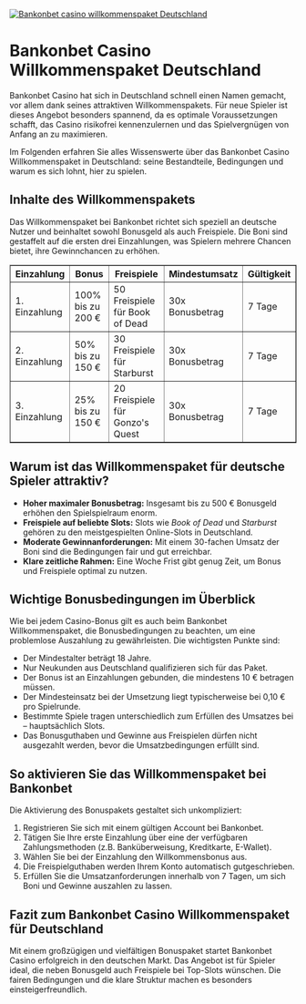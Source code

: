 [![Bankonbet casino willkommenspaket Deutschland](https://123-caf.pages.dev/gitsignup.png)](https://vrmoo.ru/Bt82HjjY)

<h1>Bankonbet Casino Willkommenspaket Deutschland</h1>  <p>Bankonbet Casino hat sich in Deutschland schnell einen Namen gemacht, vor allem dank seines attraktiven Willkommenspakets. Für neue Spieler ist dieses Angebot besonders spannend, da es optimale Voraussetzungen schafft, das Casino risikofrei kennenzulernen und das Spielvergnügen von Anfang an zu maximieren.</p>  <p>Im Folgenden erfahren Sie alles Wissenswerte über das Bankonbet Casino Willkommenspaket in Deutschland: seine Bestandteile, Bedingungen und warum es sich lohnt, hier zu spielen.</p>  <h2>Inhalte des Willkommenspakets</h2>  <p>Das Willkommenspaket bei Bankonbet richtet sich speziell an deutsche Nutzer und beinhaltet sowohl Bonusgeld als auch Freispiele. Die Boni sind gestaffelt auf die ersten drei Einzahlungen, was Spielern mehrere Chancen bietet, ihre Gewinnchancen zu erhöhen.</p>  <table border="1" cellpadding="8" cellspacing="0">   <thead>     <tr>       <th>Einzahlung</th>       <th>Bonus</th>       <th>Freispiele</th>       <th>Mindestumsatz</th>       <th>Gültigkeit</th>     </tr>   </thead>   <tbody>     <tr>       <td>1. Einzahlung</td>       <td>100% bis zu 200 €</td>       <td>50 Freispiele für Book of Dead</td>       <td>30x Bonusbetrag</td>       <td>7 Tage</td>     </tr>     <tr>       <td>2. Einzahlung</td>       <td>50% bis zu 150 €</td>       <td>30 Freispiele für Starburst</td>       <td>30x Bonusbetrag</td>       <td>7 Tage</td>     </tr>     <tr>       <td>3. Einzahlung</td>       <td>25% bis zu 150 €</td>       <td>20 Freispiele für Gonzo's Quest</td>       <td>30x Bonusbetrag</td>       <td>7 Tage</td>     </tr>   </tbody> </table>  <h2>Warum ist das Willkommenspaket für deutsche Spieler attraktiv?</h2>  <ul>   <li><strong>Hoher maximaler Bonusbetrag:</strong> Insgesamt bis zu 500 € Bonusgeld erhöhen den Spielspielraum enorm.</li>   <li><strong>Freispiele auf beliebte Slots:</strong> Slots wie <em>Book of Dead</em> und <em>Starburst</em> gehören zu den meistgespielten Online-Slots in Deutschland.</li>   <li><strong>Moderate Gewinnanforderungen:</strong> Mit einem 30-fachen Umsatz der Boni sind die Bedingungen fair und gut erreichbar.</li>   <li><strong>Klare zeitliche Rahmen:</strong> Eine Woche Frist gibt genug Zeit, um Bonus und Freispiele optimal zu nutzen.</li> </ul>  <h2>Wichtige Bonusbedingungen im Überblick</h2>  <p>Wie bei jedem Casino-Bonus gilt es auch beim Bankonbet Willkommenspaket, die Bonusbedingungen zu beachten, um eine problemlose Auszahlung zu gewährleisten. Die wichtigsten Punkte sind:</p>  <ul>   <li>Der Mindestalter beträgt 18 Jahre.</li>   <li>Nur Neukunden aus Deutschland qualifizieren sich für das Paket.</li>   <li>Der Bonus ist an Einzahlungen gebunden, die mindestens 10 € betragen müssen.</li>   <li>Der Mindesteinsatz bei der Umsetzung liegt typischerweise bei 0,10 € pro Spielrunde.</li>   <li>Bestimmte Spiele tragen unterschiedlich zum Erfüllen des Umsatzes bei – hauptsächlich Slots.</li>   <li>Das Bonusguthaben und Gewinne aus Freispielen dürfen nicht ausgezahlt werden, bevor die Umsatzbedingungen erfüllt sind.</li> </ul>  <h2>So aktivieren Sie das Willkommenspaket bei Bankonbet</h2>  <p>Die Aktivierung des Bonuspakets gestaltet sich unkompliziert:</p>  <ol>   <li>Registrieren Sie sich mit einem gültigen Account bei Bankonbet.</li>   <li>Tätigen Sie Ihre erste Einzahlung über eine der verfügbaren Zahlungsmethoden (z.B. Banküberweisung, Kreditkarte, E-Wallet).</li>   <li>Wählen Sie bei der Einzahlung den Willkommensbonus aus.</li>   <li>Die Freispielguthaben werden Ihrem Konto automatisch gutgeschrieben.</li>   <li>Erfüllen Sie die Umsatzanforderungen innerhalb von 7 Tagen, um sich Boni und Gewinne auszahlen zu lassen.</li> </ol>  <h2>Fazit zum Bankonbet Casino Willkommenspaket für Deutschland</h2>  <p>Mit einem großzügigen und vielfältigen Bonuspaket startet Bankonbet Casino erfolgreich in den deutschen Markt. Das Angebot ist für Spieler ideal, die neben Bonusgeld auch Freispiele bei Top-Slots wünschen. Die fairen Bedingungen und die klare Struktur machen es besonders einsteigerfreundlich.</p>